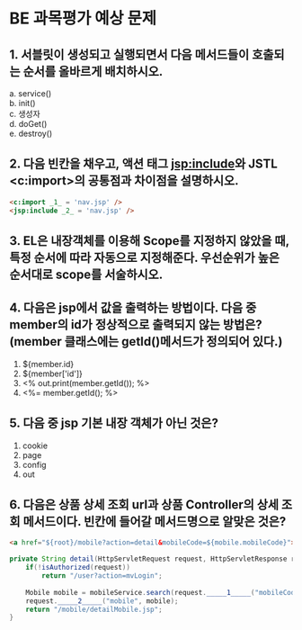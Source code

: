 # BE 과목평가 예상 문제
## 1. 서블릿이 생성되고 실행되면서 다음 메서드들이 호출되는 순서를 올바르게 배치하시오.
a. service()  
b. init()  
c. 생성자  
d. doGet()  
e. destroy()  

## 2. 다음 빈칸을 채우고, 액션 태그 <jsp:include>와 JSTL <c:import>의 공통점과 차이점을 설명하시오.
```html
<c:import _1_ = 'nav.jsp' />
<jsp:include _2_ = 'nav.jsp' />
```

## 3. EL은 내장객체를 이용해 Scope를 지정하지 않았을 때, 특정 순서에 따라 자동으로 지정해준다. 우선순위가 높은 순서대로 scope를 서술하시오.

## 4. 다음은 jsp에서 값을 출력하는 방법이다. 다음 중 member의 id가 정상적으로 출력되지 않는 방법은? (member 클래스에는 getId()메서드가 정의되어 있다.)
1. ${member.id}
2. ${member['id']}
3. <% out.print(member.getId()); %>
4. <%= member.getId(); %>

## 5. 다음 중 jsp 기본 내장 객체가 아닌 것은?
1. cookie
2. page
3. config
4. out

## 6. 다음은 상품 상세 조회 url과 상품 Controller의 상세 조회 메서드이다. 빈칸에 들어갈 메서드명으로 알맞은 것은?
```html
<a href="${root}/mobile?action=detail&mobileCode=${mobile.mobileCode}">
```
```java
private String detail(HttpServletRequest request, HttpServletResponse response) throws Exception {
    if(!isAuthorized(request)) 
        return "/user?action=mvLogin";
    
    Mobile mobile = mobileService.search(request._____1_____("mobileCode"));
    request._____2_____("mobile", mobile);
    return "/mobile/detailMobile.jsp";
}
```